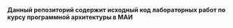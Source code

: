 **Данный репозиторий содержит исходный код лабораторных работ по курсу программной архитектуры в МАИ**

